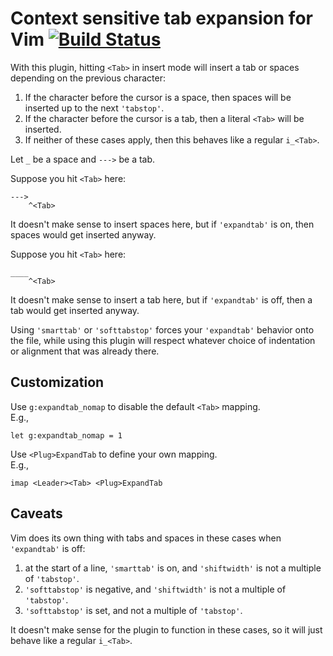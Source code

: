# Context sensitive tab expansion for Vim [![Build Status][1]][2]

With this plugin, hitting `<Tab>` in insert mode will insert a tab or spaces
depending on the previous character:

1.  If the character before the cursor is a space, then spaces will be inserted
    up to the next `'tabstop'`.
2.  If the character before the cursor is a tab, then a literal `<Tab>` will be
    inserted.
3.  If neither of these cases apply, then this behaves like a regular `i_<Tab>`.

Let `_` be a space and `--->` be a tab.

Suppose you hit `<Tab>` here:

```
--->
    ^<Tab>
```

It doesn't make sense to insert spaces here, but if `'expandtab'` is on, then
spaces would get inserted anyway.

Suppose you hit `<Tab>` here:

```
____
    ^<Tab>
```

It doesn't make sense to insert a tab here, but if `'expandtab'` is off, then a
tab would get inserted anyway.

Using `'smarttab'` or `'softtabstop'` forces your `'expandtab'` behavior onto
the file, while using this plugin will respect whatever choice of indentation or
alignment that was already there.

## Customization

Use `g:expandtab_nomap` to disable the default `<Tab>` mapping. \
E.g.,

```vim
let g:expandtab_nomap = 1
```

Use `<Plug>ExpandTab` to define your own mapping. \
E.g.,

```vim
imap <Leader><Tab> <Plug>ExpandTab
```

## Caveats

Vim does its own thing with tabs and spaces in these cases when `'expandtab'` is
off:

1.  at the start of a line, `'smarttab'` is on, and `'shiftwidth'` is not a
    multiple of `'tabstop'`.
2.  `'softtabstop'` is negative, and `'shiftwidth'` is not a multiple of
    `'tabstop'`.
3.  `'softtabstop'` is set, and not a multiple of `'tabstop'`.

It doesn't make sense for the plugin to function in these cases, so it will just
behave like a regular `i_<Tab>`.

[1]: https://travis-ci.com/chaoren/vim-expandtab.svg?branch=master
[2]: https://travis-ci.com/chaoren/vim-expandtab
